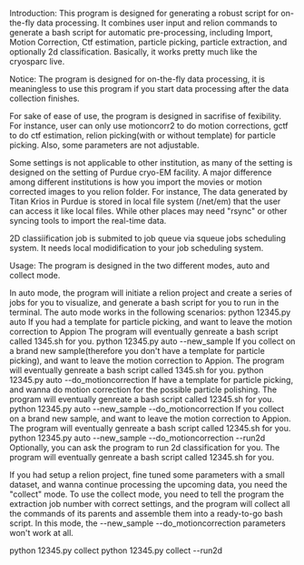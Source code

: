 Introduction:
This program is designed for generating a robust script for on-the-fly data processing. It combines user input and relion commands to generate a bash script for automatic pre-processing, including Import, Motion Correction, Ctf estimation, particle picking, particle extraction, and optionally 2d classification. Basically, it works pretty much like the cryosparc live.

Notice:
The program is designed for on-the-fly data processing, it is meaningless to use this program if you start data processing after the data collection finishes.

For sake of ease of use, the program is designed in sacrifise of fexibility. For instance, user can only use motioncorr2 to do motion corrections, gctf  to do ctf estimation, relion picking(with or without template) for particle picking. Also, some parameters are not adjustable.

Some settings is not applicable to other institution, as many of the setting is designed on the setting of Purdue cryo-EM facility.
A major difference among different institutions is how you import the  movies or motion corrected images to you relion folder.
For instance, The data generated by Titan Krios in Purdue is stored in local file system (/net/em) that the user can access it like local files. While other places may need  "rsync" or other syncing tools to import the real-time data.

2D classiification job is submited to job queue via squeue jobs scheduling system. It needs local modidification to your job scheduling system.


Usage:
The program is designed in the two different modes, auto and collect mode.

In auto mode, the program will initiate a relion project and create a series of jobs for you to visualize, and generate a bash script for you to run in the terminal. The auto mode works in the following scenarios:
python 12345.py auto
    If you had a template for particle picking, and want to leave the motion correction to Appion
    The program will eventually genreate a bash script called 1345.sh for you.
python 12345.py auto --new_sample
    If you collect on a brand new sample(therefore you don't have a template for particle picking), and want to leave the motion correction to Appion.
    The program will eventually genreate a bash script called 1345.sh for you.
python 12345.py auto --do_motioncorrection
    If have a template for particle picking, and wanna do motion correction for the possible particle polishing.
    The program will eventually genreate a bash script called 12345.sh for you.
python 12345.py auto --new_sample --do_motioncorrection
    If you collect on a brand new sample, and want to leave the motion correction to Appion.
    The program will eventually genreate a bash script called 12345.sh for you.
python 12345.py auto --new_sample --do_motioncorrection --run2d
    Optionally, you can ask the program to run 2d classification for you.
    The program will eventually genreate a bash script called 12345.sh for you.

If you had setup a relion project, fine tuned some parameters with a small dataset, and wanna continue processing the upcoming data, you need the "collect" mode. To use the collect mode, you need to tell the program the extraction job number with  correct settings, and the program will collect all the commands of its parents and assemble them into a ready-to-go bash script.
In this mode, the --new_sample --do_motioncorrection parameters won't work at all.

python 12345.py collect 
python 12345.py collect --run2d
